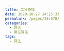 ```yaml
---
title: 二分查找
date: 2020-10-27 14:25:33
permalink: /pages/28c978/
categories:
  - 理论
  - 常见算法
tags:
  - 算法
---
```

